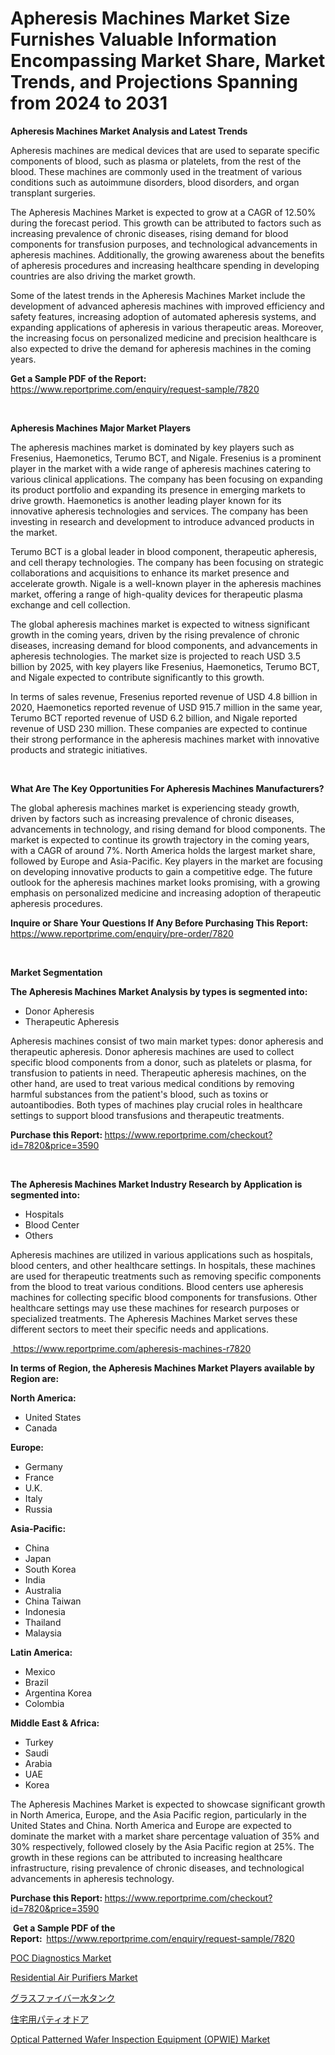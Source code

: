<p><h1>Apheresis Machines Market Size Furnishes Valuable Information Encompassing Market Share, Market Trends, and Projections Spanning from 2024 to 2031</h1></p><p><strong>Apheresis Machines Market Analysis and Latest Trends</strong></p>
<p><p>Apheresis machines are medical devices that are used to separate specific components of blood, such as plasma or platelets, from the rest of the blood. These machines are commonly used in the treatment of various conditions such as autoimmune disorders, blood disorders, and organ transplant surgeries.</p><p>The Apheresis Machines Market is expected to grow at a CAGR of 12.50% during the forecast period. This growth can be attributed to factors such as increasing prevalence of chronic diseases, rising demand for blood components for transfusion purposes, and technological advancements in apheresis machines. Additionally, the growing awareness about the benefits of apheresis procedures and increasing healthcare spending in developing countries are also driving the market growth.</p><p>Some of the latest trends in the Apheresis Machines Market include the development of advanced apheresis machines with improved efficiency and safety features, increasing adoption of automated apheresis systems, and expanding applications of apheresis in various therapeutic areas. Moreover, the increasing focus on personalized medicine and precision healthcare is also expected to drive the demand for apheresis machines in the coming years.</p></p>
<p><strong>Get a Sample PDF of the Report:&nbsp;</strong> <a href="https://www.reportprime.com/enquiry/request-sample/7820">https://www.reportprime.com/enquiry/request-sample/7820</a></p>
<p>&nbsp;</p>
<p><strong>Apheresis Machines Major Market Players</strong></p>
<p><p>The apheresis machines market is dominated by key players such as Fresenius, Haemonetics, Terumo BCT, and Nigale. Fresenius is a prominent player in the market with a wide range of apheresis machines catering to various clinical applications. The company has been focusing on expanding its product portfolio and expanding its presence in emerging markets to drive growth. Haemonetics is another leading player known for its innovative apheresis technologies and services. The company has been investing in research and development to introduce advanced products in the market.</p><p>Terumo BCT is a global leader in blood component, therapeutic apheresis, and cell therapy technologies. The company has been focusing on strategic collaborations and acquisitions to enhance its market presence and accelerate growth. Nigale is a well-known player in the apheresis machines market, offering a range of high-quality devices for therapeutic plasma exchange and cell collection.</p><p>The global apheresis machines market is expected to witness significant growth in the coming years, driven by the rising prevalence of chronic diseases, increasing demand for blood components, and advancements in apheresis technologies. The market size is projected to reach USD 3.5 billion by 2025, with key players like Fresenius, Haemonetics, Terumo BCT, and Nigale expected to contribute significantly to this growth.</p><p>In terms of sales revenue, Fresenius reported revenue of USD 4.8 billion in 2020, Haemonetics reported revenue of USD 915.7 million in the same year, Terumo BCT reported revenue of USD 6.2 billion, and Nigale reported revenue of USD 230 million. These companies are expected to continue their strong performance in the apheresis machines market with innovative products and strategic initiatives.</p></p>
<p>&nbsp;</p>
<p><strong>What Are The Key Opportunities For Apheresis Machines Manufacturers?</strong></p>
<p><p>The global apheresis machines market is experiencing steady growth, driven by factors such as increasing prevalence of chronic diseases, advancements in technology, and rising demand for blood components. The market is expected to continue its growth trajectory in the coming years, with a CAGR of around 7%. North America holds the largest market share, followed by Europe and Asia-Pacific. Key players in the market are focusing on developing innovative products to gain a competitive edge. The future outlook for the apheresis machines market looks promising, with a growing emphasis on personalized medicine and increasing adoption of therapeutic apheresis procedures.</p></p>
<p><strong>Inquire or Share Your Questions If Any Before Purchasing This Report:</strong> <a href="https://www.reportprime.com/enquiry/pre-order/7820">https://www.reportprime.com/enquiry/pre-order/7820</a></p>
<p>&nbsp;</p>
<p><strong>Market Segmentation</strong></p>
<p><strong>The Apheresis Machines Market Analysis by types is segmented into:</strong></p>
<p><ul><li>Donor Apheresis</li><li>Therapeutic Apheresis</li></ul></p>
<p><p>Apheresis machines consist of two main market types: donor apheresis and therapeutic apheresis. Donor apheresis machines are used to collect specific blood components from a donor, such as platelets or plasma, for transfusion to patients in need. Therapeutic apheresis machines, on the other hand, are used to treat various medical conditions by removing harmful substances from the patient's blood, such as toxins or autoantibodies. Both types of machines play crucial roles in healthcare settings to support blood transfusions and therapeutic treatments.</p></p>
<p><strong>Purchase this Report:&nbsp;</strong><a href="https://www.reportprime.com/checkout?id=7820&price=3590">https://www.reportprime.com/checkout?id=7820&price=3590</a></p>
<p>&nbsp;</p>
<p><strong>The Apheresis Machines Market Industry Research by Application is segmented into:</strong></p>
<p><ul><li>Hospitals</li><li>Blood Center</li><li>Others</li></ul></p>
<p><p>Apheresis machines are utilized in various applications such as hospitals, blood centers, and other healthcare settings. In hospitals, these machines are used for therapeutic treatments such as removing specific components from the blood to treat various conditions. Blood centers use apheresis machines for collecting specific blood components for transfusions. Other healthcare settings may use these machines for research purposes or specialized treatments. The Apheresis Machines Market serves these different sectors to meet their specific needs and applications.</p></p>
<p><a href="https://www.reportprime.com/apheresis-machines-r7820">&nbsp;https://www.reportprime.com/apheresis-machines-r7820</a></p>
<p><strong>In terms of Region, the Apheresis Machines Market Players available by Region are:</strong></p>
<p>
    <p> <strong> North America: </strong>
        <ul>
            <li>United States</li>
            <li>Canada</li>
        </ul>
        </p> 
    <p> <strong> Europe: </strong>
        <ul>
            <li>Germany</li>
            <li>France</li>
            <li>U.K.</li>
            <li>Italy</li>
            <li>Russia</li>
        </ul>
        </p> 
    <p> <strong> Asia-Pacific: </strong>
        <ul>
            <li>China</li>
            <li>Japan</li>
            <li>South Korea</li>
            <li>India</li>
            <li>Australia</li>
            <li>China Taiwan</li>
            <li>Indonesia</li>
            <li>Thailand</li>
            <li>Malaysia</li>
        </ul>
        </p> 
    <p> <strong> Latin America: </strong>
        <ul>
            <li>Mexico</li>
            <li>Brazil</li>
            <li>Argentina Korea</li>
            <li>Colombia</li>
        </ul>
        </p> 
    <p> <strong> Middle East & Africa: </strong>
        <ul>
            <li>Turkey</li>
            <li>Saudi</li>
            <li>Arabia</li>
            <li>UAE</li>
            <li>Korea</li>
        </ul>
    </p>
    </p>
<p><p>The Apheresis Machines Market is expected to showcase significant growth in North America, Europe, and the Asia Pacific region, particularly in the United States and China. North America and Europe are expected to dominate the market with a market share percentage valuation of 35% and 30% respectively, followed closely by the Asia Pacific region at 25%. The growth in these regions can be attributed to increasing healthcare infrastructure, rising prevalence of chronic diseases, and technological advancements in apheresis technology.</p></p>
<p><strong>Purchase this Report: </strong><a href="https://www.reportprime.com/checkout?id=7820&price=3590">https://www.reportprime.com/checkout?id=7820&price=3590</a></p>
<p>&nbsp;<strong>Get a Sample PDF of the Report:&nbsp;&nbsp;</strong><a href="https://www.reportprime.com/enquiry/request-sample/7820">https://www.reportprime.com/enquiry/request-sample/7820</a></p>
<p><strong></strong></p>
<p><p><a href="https://github.com/Alonsoolds3wq1d81czn8rbol/Market-Research-Report-List-2/blob/main/poc-diagnostics-market.md">POC Diagnostics Market</a></p><p><a href="https://issuu.com/reportprime-2/docs/residential-air-purifiers-market-size-2030.pptx">Residential Air Purifiers Market</a></p><p><a href="https://github.com/LeanneBruen2023/Market-Research-Report-List-1/blob/main/544088776782.md">グラスファイバー水タンク</a></p><p><a href="https://github.com/charm854/Market-Research-Report-List-1/blob/main/257773576783.md">住宅用パティオドア</a></p><p><a href="https://www.linkedin.com/pulse/optical-patterned-wafer-inspection-equipment-opwie-market-lr8ge">Optical Patterned Wafer Inspection Equipment (OPWIE) Market</a></p></p>